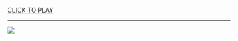 
<a href="https://premium76.site?title=2_player_unblocked_basketball_games&ref=13M">CLICK TO PLAY</a></h3>
<hr>

<a href="https://premium76.site?title=2_player_unblocked_basketball_games&ref=13M"><img src="https://clearcache.store/games.png"></a>


